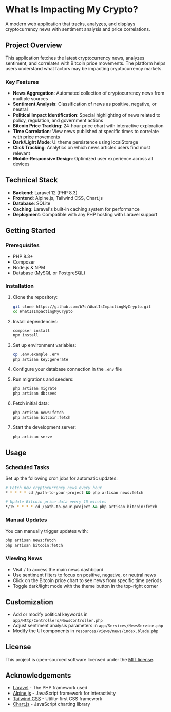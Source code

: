 # What Is Impacting My Crypto?

A modern web application that tracks, analyzes, and displays cryptocurrency news with sentiment analysis and price correlations.

## Project Overview

This application fetches the latest cryptocurrency news, analyzes sentiment, and correlates with Bitcoin price movements. The platform helps users understand what factors may be impacting cryptocurrency markets.

### Key Features

- **News Aggregation**: Automated collection of cryptocurrency news from multiple sources
- **Sentiment Analysis**: Classification of news as positive, negative, or neutral
- **Political Impact Identification**: Special highlighting of news related to policy, regulation, and government actions
- **Bitcoin Price Tracking**: 24-hour price chart with interactive exploration
- **Time Correlation**: View news published at specific times to correlate with price movements
- **Dark/Light Mode**: UI theme persistence using localStorage
- **Click Tracking**: Analytics on which news articles users find most relevant
- **Mobile-Responsive Design**: Optimized user experience across all devices

## Technical Stack

- **Backend**: Laravel 12 (PHP 8.3)
- **Frontend**: Alpine.js, Tailwind CSS, Chart.js
- **Database**: SQLite
- **Caching**: Laravel's built-in caching system for performance
- **Deployment**: Compatible with any PHP hosting with Laravel support

## Getting Started

### Prerequisites

- PHP 8.3+
- Composer
- Node.js & NPM
- Database (MySQL or PostgreSQL)

### Installation

1. Clone the repository:
   ```bash
   git clone https://github.com/b7s/WhatIsImpactingMyCrypto.git
   cd WhatIsImpactingMyCrypto
   ```

2. Install dependencies:
   ```bash
   composer install
   npm install
   ```

3. Set up environment variables:
   ```bash
   cp .env.example .env
   php artisan key:generate
   ```

4. Configure your database connection in the `.env` file

5. Run migrations and seeders:
   ```bash
   php artisan migrate
   php artisan db:seed
   ```

6. Fetch initial data:
   ```bash
   php artisan news:fetch
   php artisan bitcoin:fetch
   ```

7. Start the development server:
   ```bash
   php artisan serve
   ```

## Usage

### Scheduled Tasks

Set up the following cron jobs for automatic updates:

```bash
# Fetch new cryptocurrency news every hour
* * * * * cd /path-to-your-project && php artisan news:fetch

# Update Bitcoin price data every 15 minutes
*/15 * * * * cd /path-to-your-project && php artisan bitcoin:fetch
```

### Manual Updates

You can manually trigger updates with:

```bash
php artisan news:fetch
php artisan bitcoin:fetch
```

### Viewing News

- Visit `/` to access the main news dashboard
- Use sentiment filters to focus on positive, negative, or neutral news
- Click on the Bitcoin price chart to see news from specific time periods
- Toggle dark/light mode with the theme button in the top-right corner

## Customization

- Add or modify political keywords in `app/Http/Controllers/NewsController.php`
- Adjust sentiment analysis parameters in `app/Services/NewsService.php`
- Modify the UI components in `resources/views/news/index.blade.php`

## License

This project is open-sourced software licensed under the [MIT license](https://opensource.org/licenses/MIT).

## Acknowledgements

- [Laravel](https://laravel.com/) - The PHP framework used
- [Alpine.js](https://alpinejs.dev/) - JavaScript framework for interactivity
- [Tailwind CSS](https://tailwindcss.com/) - Utility-first CSS framework
- [Chart.js](https://www.chartjs.org/) - JavaScript charting library

